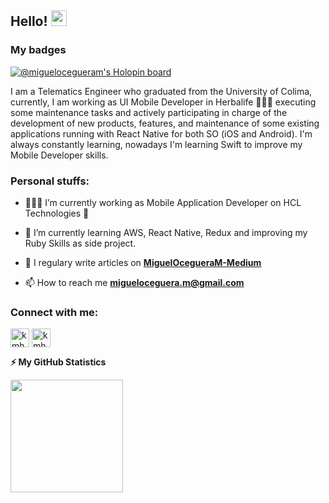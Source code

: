 <!-- welcome message -->
<h2>Hello! <img src="https://media.giphy.com/media/hvRJCLFzcasrR4ia7z/giphy.gif" width="25px"></h2>

<h3> My badges </h3>

[![@miguelocegueram's Holopin board](https://holopin.me/miguelocegueram)](https://holopin.io/@miguelocegueram)

<!-- About me -->
<p>
I am a Telematics Engineer who graduated from the University of Colima, currently, I am working as UI Mobile Developer in Herbalife 👨🏻‍💻 executing some maintenance tasks and actively participating in charge of the development of new products, features, and maintenance of some existing applications running with React Native for both SO (iOS and Android). I'm always constantly learning, nowadays I'm learning Swift to improve my Mobile Developer skills.
</p>

<h3> Personal stuffs:</h3>

- 👨🏽‍💻 I’m currently working as Mobile Application Developer on HCL Technologies 📱

- 🌱 I’m currently learning AWS, React Native, Redux and improving my Ruby Skills as side project.

- 📝 I regulary write articles on **[MiguelOcegueraM-Medium](https://medium.com/@miguelocegueram)**

- 📫 How to reach me **migueloceguera.m@gmail.com**

<!-- Social Networks -->
<h3 align="left">Connect with me:</h3>
<p align="left">

<a href="https://twitter.com/mikeoceguera" target="blank"><img align="center" src="https://github.com/kmhmubin/kmhmubin/blob/master/assets/twitter.svg" alt="kmhmubin" height="30" width="30" /></a>
<a href="https://www.linkedin.com/in/miguelocegueram/" target="blank"><img align="center" src="https://github.com/kmhmubin/kmhmubin/blob/master/assets/linkedin.svg" alt="kmhmubin" height="30" width="30" /></a>
  
  <!-- GitHub stats -->
<b>⚡ My GitHub Statistics</b>
  
<p>
<!-- GitHub Stats -->
<img height="180em" src="https://github-readme-stats.vercel.app/api?username=MiguelOcegueraM&show_icons=true&hide_border=true" />
</p>
